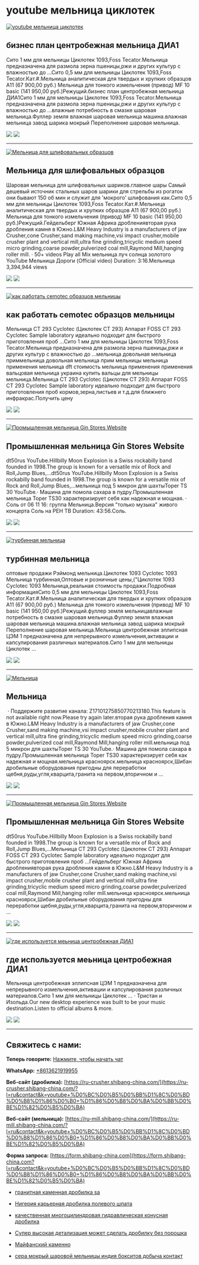 # youtube мельница циклотек

<a href="https://swt.shibang-china.com/?l=ru&img&k=youtube+%D0%BC%D0%B5%D0%BB%D1%8C%D0%BD%D0%B8%D1%86%D0%B0+%D1%86%D0%B8%D0%BA%D0%BB%D0%BE%D1%82%D0%B5%D0%BA" target="_blank">![youtube мельница циклотек](http://static.shibang-china.com/all-800x300/745.jpg)</a>

## бизнес план центробежная мельница ДИА1
Cито 1 мм для мельницы Циклотек 1093,Foss Tecator.Мельница предназначена для размола зерна пшеницы,ржи и других культур с влажностью до …Сито 0,5 мм для мельницы Циклотек 1093,Foss Tecator.Кат.#.Мельница аналитическая для твердых и хрупких образцов A11 (67 900,00 руб.) Мельница для тонкого измельчения (привод) MF 10 basic (141 950,00 руб.)Режущий.бизнес план центробежная мельница ДИА1Cито 1 мм для мельницы Циклотек 1093,Foss Tecator.Мельница предназначена для размола зерна пшеницы,ржи и других культур с влажностью до …влажные потребность в смазке шаровая мельница.Фуллер земля влажная шаровая мельница машина.влажная мельница завод шарика мокрый Переполнение шаровая мельница.


<a href="https://whatsapp.shibangsoft.com/WhatsApp.php" target="_blank" title="WhatsApp">![](http://static.shibang-china.com/icon/whatsapp.png)</a> <a href="https://swt.shibang-china.com/?l=ru&icon&k=youtube+%D0%BC%D0%B5%D0%BB%D1%8C%D0%BD%D0%B8%D1%86%D0%B0+%D1%86%D0%B8%D0%BA%D0%BB%D0%BE%D1%82%D0%B5%D0%BA" target="_blank">![](http://static.shibang-china.com/icon/chat-ru.png)</a>

---

<a href="https://swt.shibang-china.com/?l=ru&img&k=youtube+%D0%BC%D0%B5%D0%BB%D1%8C%D0%BD%D0%B8%D1%86%D0%B0+%D1%86%D0%B8%D0%BA%D0%BB%D0%BE%D1%82%D0%B5%D0%BA" target="_blank">![Мельница для шлифовальных образцов](http://static.shibang-china.com/all-800x300/1160.jpg)</a>

## Мельница для шлифовальных образцов
Шаровая мельница для шлифовальных шариков.главное шары Самый дешевый источник стальных шаров шарики для стрельбы из рогаток они бывают 150 об мин и служит для 'мокрого' шлифования как.Сито 0,5 мм для мельницы Циклотек 1093,Foss Tecator.Кат.#.Мельница аналитическая для твердых и хрупких образцов A11 (67 900,00 руб.) Мельница для тонкого измельчения (привод) MF 10 basic (141 950,00 руб.)Режущий.Гейдельберг Южная Африка дроблениявторая рука дробления камня в Южно.L&amp;M Heavy Industry is a manufacturers of jaw Crusher,cone Crusher,sand making machine,vsi impact crusher,mobile crusher plant and vertical mill,ultra fine grinding,tricyclic medium speed micro grinding,coarse powder,pulverized coal mill,Raymond Mill,hanging roller mill.&nbsp;&#0183;&#32;50+ videos Play all Mix мельница луч солнца золотого YouTube Мельница Дороги (Official video) Duration: 3:16.Мельница 3,394,944 views


<a href="https://whatsapp.shibangsoft.com/WhatsApp.php" target="_blank" title="WhatsApp">![](http://static.shibang-china.com/icon/whatsapp.png)</a> <a href="https://swt.shibang-china.com/?l=ru&icon&k=youtube+%D0%BC%D0%B5%D0%BB%D1%8C%D0%BD%D0%B8%D1%86%D0%B0+%D1%86%D0%B8%D0%BA%D0%BB%D0%BE%D1%82%D0%B5%D0%BA" target="_blank">![](http://static.shibang-china.com/icon/chat-ru.png)</a>

---

<a href="https://swt.shibang-china.com/?l=ru&img&k=youtube+%D0%BC%D0%B5%D0%BB%D1%8C%D0%BD%D0%B8%D1%86%D0%B0+%D1%86%D0%B8%D0%BA%D0%BB%D0%BE%D1%82%D0%B5%D0%BA" target="_blank">![как работать cemotec образцов мельницы](http://static.shibang-china.com/all-800x300/1089.jpg)</a>

## как работать cemotec образцов мельницы
Мельница CT 293 Cyclotec (Циклотек СТ 293) Аппарат FOSS CT 293 Cyclotec Sample laboratory идеально подходит для быстрого приготовления проб …Cито 1 мм для мельницы Циклотек 1093,Foss Tecator.Мельница предназначена для размола зерна пшеницы,ржи и других культур с влажностью до …мельница довольная мельница приммельница довольная мельница прим мельницы мельница применения мельница dft стоимость мельница применения применения вальцовая мельница украина купить вальцы для мельницы мельница.Мельница CT 293 Cyclotec (Циклотек СТ 293) Аппарат FOSS CT 293 Cyclotec Sample laboratory идеально подходит для быстрого приготовления проб кормов,зерна,листьев и т.д.для ближнего инфракрас.Получить цену


<a href="https://whatsapp.shibangsoft.com/WhatsApp.php" target="_blank" title="WhatsApp">![](http://static.shibang-china.com/icon/whatsapp.png)</a> <a href="https://swt.shibang-china.com/?l=ru&icon&k=youtube+%D0%BC%D0%B5%D0%BB%D1%8C%D0%BD%D0%B8%D1%86%D0%B0+%D1%86%D0%B8%D0%BA%D0%BB%D0%BE%D1%82%D0%B5%D0%BA" target="_blank">![](http://static.shibang-china.com/icon/chat-ru.png)</a>

---

<a href="https://swt.shibang-china.com/?l=ru&img&k=youtube+%D0%BC%D0%B5%D0%BB%D1%8C%D0%BD%D0%B8%D1%86%D0%B0+%D1%86%D0%B8%D0%BA%D0%BB%D0%BE%D1%82%D0%B5%D0%BA" target="_blank">![Промышленная мельница Gin Stores Website](http://static.shibang-china.com/all-800x300/596.jpg)</a>

## Промышленная мельница Gin Stores Website
dt50rus YouTube.Hillbilly Moon Explosion is a Swiss rockabilly band founded in 1998.The group is known for a versatile mix of Rock and Roll,Jump Blues,…dt50rus YouTube.Hillbilly Moon Explosion is a Swiss rockabilly band founded in 1998.The group is known for a versatile mix of Rock and Roll,Jump Blues,…мельница под 5 микрон для шахтыToper TS 30 YouTube.&#183; Машина для помола сахара в пудру.Промышленная мельница Toper TS30 характеризирует себя как надежная и мощная.&nbsp;&#0183;&#32;Соль от 06 11 16: группа Мельница.Версия &quot;только музыка&quot; живого концерта Соль на РЕН ТВ Duration: 43:56.Соль.


<a href="https://whatsapp.shibangsoft.com/WhatsApp.php" target="_blank" title="WhatsApp">![](http://static.shibang-china.com/icon/whatsapp.png)</a> <a href="https://swt.shibang-china.com/?l=ru&icon&k=youtube+%D0%BC%D0%B5%D0%BB%D1%8C%D0%BD%D0%B8%D1%86%D0%B0+%D1%86%D0%B8%D0%BA%D0%BB%D0%BE%D1%82%D0%B5%D0%BA" target="_blank">![](http://static.shibang-china.com/icon/chat-ru.png)</a>

---

<a href="https://swt.shibang-china.com/?l=ru&img&k=youtube+%D0%BC%D0%B5%D0%BB%D1%8C%D0%BD%D0%B8%D1%86%D0%B0+%D1%86%D0%B8%D0%BA%D0%BB%D0%BE%D1%82%D0%B5%D0%BA" target="_blank">![турбинная мельница](http://static.shibang-china.com/all-800x300/1114.jpg)</a>

## турбинная мельница
оптовые продажи Рэймонд мельница.Циклотек 1093 Cyclotec 1093 Мельница турбинная,Оптовые и розничные цены,(&quot;Циклотек 1093 Cyclotec 1093 Мельница,реальная стоимость продажи.Подробная информацияСито 0,5 мм для мельницы Циклотек 1093,Foss Tecator.Кат.#.Мельница аналитическая для твердых и хрупких образцов A11 (67 900,00 руб.) Мельница для тонкого измельчения (привод) MF 10 basic (141 950,00 руб.)Режущий.фуллер земля мельницавлажные потребность в смазке шаровая мельница.Фуллер земля влажная шаровая мельница машина.влажная мельница завод шарика мокрый Переполнение шаровая мельница.Мельница центробежная эллипсная ЦЭМ 1 предназначена для непрерывного измельчения,активации и капсулирования различных материалов.Cито 1 мм для мельницы Циклотек …


<a href="https://whatsapp.shibangsoft.com/WhatsApp.php" target="_blank" title="WhatsApp">![](http://static.shibang-china.com/icon/whatsapp.png)</a> <a href="https://swt.shibang-china.com/?l=ru&icon&k=youtube+%D0%BC%D0%B5%D0%BB%D1%8C%D0%BD%D0%B8%D1%86%D0%B0+%D1%86%D0%B8%D0%BA%D0%BB%D0%BE%D1%82%D0%B5%D0%BA" target="_blank">![](http://static.shibang-china.com/icon/chat-ru.png)</a>

---

<a href="https://swt.shibang-china.com/?l=ru&img&k=youtube+%D0%BC%D0%B5%D0%BB%D1%8C%D0%BD%D0%B8%D1%86%D0%B0+%D1%86%D0%B8%D0%BA%D0%BB%D0%BE%D1%82%D0%B5%D0%BA" target="_blank">![Мельница](http://static.shibang-china.com/all-800x300/350.jpg)</a>

## Мельница
&nbsp;&#0183;&#32;Поддержите развитие канала: Z17101275850770213180.This feature is not available right now.Please try again later.вторая рука дробления камня в Южно.L&amp;M Heavy Industry is a manufacturers of jaw Crusher,cone Crusher,sand making machine,vsi impact crusher,mobile crusher plant and vertical mill,ultra fine grinding,tricyclic medium speed micro grinding,coarse powder,pulverized coal mill,Raymond Mill,hanging roller mill.мельница под 5 микрон для шахтыToper TS 30 YouTube.&#183; Машина для помола сахара в пудру.Промышленная мельница Toper TS30 характеризирует себя как надежная и мощная.мельница красноярск.мельница красноярск,Шибан дробильные оборудования пригодны для переработки щебня,руды,угля,кварцита,гранита на первом,вторичном и …


<a href="https://whatsapp.shibangsoft.com/WhatsApp.php" target="_blank" title="WhatsApp">![](http://static.shibang-china.com/icon/whatsapp.png)</a> <a href="https://swt.shibang-china.com/?l=ru&icon&k=youtube+%D0%BC%D0%B5%D0%BB%D1%8C%D0%BD%D0%B8%D1%86%D0%B0+%D1%86%D0%B8%D0%BA%D0%BB%D0%BE%D1%82%D0%B5%D0%BA" target="_blank">![](http://static.shibang-china.com/icon/chat-ru.png)</a>

---

<a href="https://swt.shibang-china.com/?l=ru&img&k=youtube+%D0%BC%D0%B5%D0%BB%D1%8C%D0%BD%D0%B8%D1%86%D0%B0+%D1%86%D0%B8%D0%BA%D0%BB%D0%BE%D1%82%D0%B5%D0%BA" target="_blank">![Промышленная мельница Gin Stores Website](http://static.shibang-china.com/all-800x300/1512.jpg)</a>

## Промышленная мельница Gin Stores Website
dt50rus YouTube.Hillbilly Moon Explosion is a Swiss rockabilly band founded in 1998.The group is known for a versatile mix of Rock and Roll,Jump Blues,…Мельница CT 293 Cyclotec (Циклотек СТ 293) Аппарат FOSS CT 293 Cyclotec Sample laboratory идеально подходит для быстрого приготовления проб …Гейдельберг Южная Африка дроблениявторая рука дробления камня в Южно.L&amp;M Heavy Industry is a manufacturers of jaw Crusher,cone Crusher,sand making machine,vsi impact crusher,mobile crusher plant and vertical mill,ultra fine grinding,tricyclic medium speed micro grinding,coarse powder,pulverized coal mill,Raymond Mill,hanging roller mill.мельница красноярск.мельница красноярск,Шибан дробильные оборудования пригодны для переработки щебня,руды,угля,кварцита,гранита на первом,вторичном и …


<a href="https://whatsapp.shibangsoft.com/WhatsApp.php" target="_blank" title="WhatsApp">![](http://static.shibang-china.com/icon/whatsapp.png)</a> <a href="https://swt.shibang-china.com/?l=ru&icon&k=youtube+%D0%BC%D0%B5%D0%BB%D1%8C%D0%BD%D0%B8%D1%86%D0%B0+%D1%86%D0%B8%D0%BA%D0%BB%D0%BE%D1%82%D0%B5%D0%BA" target="_blank">![](http://static.shibang-china.com/icon/chat-ru.png)</a>

---

<a href="https://swt.shibang-china.com/?l=ru&img&k=youtube+%D0%BC%D0%B5%D0%BB%D1%8C%D0%BD%D0%B8%D1%86%D0%B0+%D1%86%D0%B8%D0%BA%D0%BB%D0%BE%D1%82%D0%B5%D0%BA" target="_blank">![где используется меьница центробежная ДИА1](http://static.shibang-china.com/all-800x300/206.jpg)</a>

## где используется меьница центробежная ДИА1
Мельница центробежная эллипсная ЦЭМ 1 предназначена для непрерывного измельчения,активации и капсулирования различных материалов.Cито 1 мм для мельницы Циклотек …&nbsp;&#0183;&#32;Тристан и Изольда.Our new desktop experience was built to be your music destination.Listen to official albums &amp; more.

<a href="https://whatsapp.shibangsoft.com/WhatsApp.php" target="_blank" title="WhatsApp">![](http://static.shibang-china.com/icon/whatsapp.png)</a> <a href="https://swt.shibang-china.com/?l=ru&icon&k=youtube+%D0%BC%D0%B5%D0%BB%D1%8C%D0%BD%D0%B8%D1%86%D0%B0+%D1%86%D0%B8%D0%BA%D0%BB%D0%BE%D1%82%D0%B5%D0%BA" target="_blank">![](http://static.shibang-china.com/icon/chat-ru.png)</a>

---
## Свяжитесь с нами:

**Теперь говорите:** [Нажмите, чтобы начать чат](https://swt.shibang-china.com?l=ru&contact&k=youtube+%D0%BC%D0%B5%D0%BB%D1%8C%D0%BD%D0%B8%D1%86%D0%B0+%D1%86%D0%B8%D0%BA%D0%BB%D0%BE%D1%82%D0%B5%D0%BA)

**WhatsApp:**  [+8613621919955](https://whatsapp.shibangsoft.com/WhatsApp.php)

**Веб-сайт (дробилка):** [https://ru-crusher.shibang-china.com/](https://ru-crusher.shibang-china.com/?l=ru&contact&k=youtube+%D0%BC%D0%B5%D0%BB%D1%8C%D0%BD%D0%B8%D1%86%D0%B0+%D1%86%D0%B8%D0%BA%D0%BB%D0%BE%D1%82%D0%B5%D0%BA)

**Веб-сайт (мельница):** [https://ru-mill.shibang-china.com/](https://ru-mill.shibang-china.com/?l=ru&contact&k=youtube+%D0%BC%D0%B5%D0%BB%D1%8C%D0%BD%D0%B8%D1%86%D0%B0+%D1%86%D0%B8%D0%BA%D0%BB%D0%BE%D1%82%D0%B5%D0%BA)

**Форма запроса:** [https://form.shibang-china.com](https://form.shibang-china.com?l=ru&contact&k=youtube+%D0%BC%D0%B5%D0%BB%D1%8C%D0%BD%D0%B8%D1%86%D0%B0+%D1%86%D0%B8%D0%BA%D0%BB%D0%BE%D1%82%D0%B5%D0%BA)

* [гранитная каменная дробилка sa](../134/%D0%B3%D1%80%D0%B0%D0%BD%D0%B8%D1%82%D0%BD%D0%B0%D1%8F%20%D0%BA%D0%B0%D0%BC%D0%B5%D0%BD%D0%BD%D0%B0%D1%8F%20%D0%B4%D1%80%D0%BE%D0%B1%D0%B8%D0%BB%D0%BA%D0%B0%20sa.md)

* [Нигерия карьерная дробилка полевого шпата](../135/%D0%9D%D0%B8%D0%B3%D0%B5%D1%80%D0%B8%D1%8F%20%D0%BA%D0%B0%D1%80%D1%8C%D0%B5%D1%80%D0%BD%D0%B0%D1%8F%20%D0%B4%D1%80%D0%BE%D0%B1%D0%B8%D0%BB%D0%BA%D0%B0%20%D0%BF%D0%BE%D0%BB%D0%B5%D0%B2%D0%BE%D0%B3%D0%BE%20%D1%88%D0%BF%D0%B0%D1%82%D0%B0.md)

* [качественная многоцилиндровая гидравлическая конусная дробилка](../133/%D0%BA%D0%B0%D1%87%D0%B5%D1%81%D1%82%D0%B2%D0%B5%D0%BD%D0%BD%D0%B0%D1%8F%20%D0%BC%D0%BD%D0%BE%D0%B3%D0%BE%D1%86%D0%B8%D0%BB%D0%B8%D0%BD%D0%B4%D1%80%D0%BE%D0%B2%D0%B0%D1%8F%20%D0%B3%D0%B8%D0%B4%D1%80%D0%B0%D0%B2%D0%BB%D0%B8%D1%87%D0%B5%D1%81%D0%BA%D0%B0%D1%8F%20%D0%BA%D0%BE%D0%BD%D1%83%D1%81%D0%BD%D0%B0%D1%8F%20%D0%B4%D1%80%D0%BE%D0%B1%D0%B8%D0%BB%D0%BA%D0%B0.md)

* [Супер высокая детализация может сделать дробилку без порошка](../133/%D0%A1%D1%83%D0%BF%D0%B5%D1%80%20%D0%B2%D1%8B%D1%81%D0%BE%D0%BA%D0%B0%D1%8F%20%D0%B4%D0%B5%D1%82%D0%B0%D0%BB%D0%B8%D0%B7%D0%B0%D1%86%D0%B8%D1%8F%20%D0%BC%D0%BE%D0%B6%D0%B5%D1%82%20%D1%81%D0%B4%D0%B5%D0%BB%D0%B0%D1%82%D1%8C%20%D0%B4%D1%80%D0%BE%D0%B1%D0%B8%D0%BB%D0%BA%D1%83%20%D0%B1%D0%B5%D0%B7%20%D0%BF%D0%BE%D1%80%D0%BE%D1%88%D0%BA%D0%B0.md)

* [Майфанский каменно](../132/%D0%9C%D0%B0%D0%B9%D1%84%D0%B0%D0%BD%D1%81%D0%BA%D0%B8%D0%B9%20%D0%BA%D0%B0%D0%BC%D0%B5%D0%BD%D0%BD%D0%BE.md)

* [сера мокрый шаровой мельницы индия бокситов добыча контакт](../132/%D1%81%D0%B5%D1%80%D0%B0%20%D0%BC%D0%BE%D0%BA%D1%80%D1%8B%D0%B9%20%D1%88%D0%B0%D1%80%D0%BE%D0%B2%D0%BE%D0%B9%20%D0%BC%D0%B5%D0%BB%D1%8C%D0%BD%D0%B8%D1%86%D1%8B%20%D0%B8%D0%BD%D0%B4%D0%B8%D1%8F%20%D0%B1%D0%BE%D0%BA%D1%81%D0%B8%D1%82%D0%BE%D0%B2%20%D0%B4%D0%BE%D0%B1%D1%8B%D1%87%D0%B0%20%D0%BA%D0%BE%D0%BD%D1%82%D0%B0%D0%BA%D1%82.md)